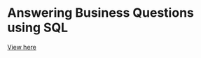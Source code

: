 # Answering Business Questions using SQL

[View here](https://nbviewer.jupyter.org/github/epatter1/chinook_DB/blob/master/Answering%20Business%20Questions%20using%20SQL.ipynb)
